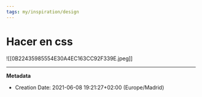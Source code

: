```yaml
---
tags: my/inspiration/design
---
```

# Hacer en css

![[0B22435985554E30A4EC163CC92F339E.jpeg]]

---
**Metadata**
- Creation Date: 2021-06-08 19:21:27+02:00 (Europe/Madrid)
